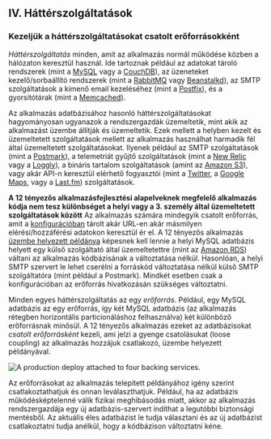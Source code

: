## IV. Háttérszolgáltatások
### Kezeljük a háttérszolgáltatásokat csatolt erőforrásokként

*Háttérszolgáltatás* minden, amit az alkalmazás normál működése közben a hálózaton keresztül használ.  Ide tartoznak például az adatokat tároló rendszerek (mint a [MySQL](http://dev.mysql.com/) vagy a [CouchDB](http://couchdb.apache.org/)), az üzeneteket kezelő/sorbaállító rendszerek (mint a [RabbitMQ](http://www.rabbitmq.com/) vagy [Beanstalkd](http://kr.github.com/beanstalkd/)), az SMTP szolgáltatások a kimenő email kezeléséhez (mint a [Postfix](http://www.postfix.org/)), és a gyorsítótárak (mint a [Memcached](http://memcached.org/)).

Az alkalmazás adatbázisához hasonló háttérszolgáltatásokat hagyományosan ugyanazok a rendszergazdák üzemeltetik, mint akik az alkalmazást üzembe állítják és üzemeltetik.  Ezek mellett a helyben kezelt és üzemeltetett szolgáltatások mellett az alkalmazás használhat harmadik fél által üzemeltetett szolgáltatásokat.  Ilyenek például az SMTP szolgáltatások (mint a [Postmark](http://postmarkapp.com/)), a telemetriát gyűjtő szolgáltatások (mint a [New Relic](http://newrelic.com/) vagy a [Loggly](http://www.loggly.com/)), a bináris tartalom szolgáltatások (amint az [Amazon S3](http://aws.amazon.com/s3/)), vagy akár API-n keresztül elérhető fogyasztói (mint a [Twitter](http://dev.twitter.com/), a [Google Maps](https://developers.google.com/maps/), vagy a [Last.fm](http://www.last.fm/api)) szolgáltatások.

**A 12 tényezős alkalmazásfejlesztési alapelveknek megfelelő alkalmazás kódja nem tesz különbséget a helyi vagy a 3. személy által üzemeltetett szolgáltatások között**  Az alkalmazás számára mindegyik csatolt erőforrás, amit a [konfigurációban](./config) tárolt akár URL-en akár másmilyen elérési/hozzáférési adatokon keresztül ér el.  A 12 tényezős alkalmazás [üzembe helyezett példánya](./codebase) képesnek kell lennie a helyi MySQL adatbázis helyett egy külső szolgáltató által üzemeltetettre (mint az [Amazon RDS](http://aws.amazon.com/rds/)) váltani az alkalmazás kódbázisának a változtatása nélkül. Hasonlóan, a helyi SMTP szervert le lehet cserélni a forráskód változtatása nélkül külső SMTP szolgáltatóra (mint például a Postmark).  Mindkét esetben csak a konfigurációban az erőforrás hivatkozásán szükséges változtatni.

Minden egyes háttérszolgáltatás az egy *erőforrás*.  Például, egy MySQL adatbázis az egy erőforrás, így két MySQL adatbázis (az alkalmazás rétegben horizontális particionáláshoz felhasználva) két különböző erőforrásnak minősül.  A 12 tényezős alkalmazás ezeket az adatbázisokat *csatolt erőforrásként* kezeli, ami jelzi a gyenge csatolásukat (loose coupling) az alkalmazás hozzájuk csatlakozó, üzembe helyezett példányával.

<img src="/images/attached-resources.png" class="full" alt="A production deploy attached to four backing services." />

Az erőforrásokat az alkalmazás telepített példányához igény szerint csatlakoztathatjuk és onnan leválaszthatjuk. Például, ha az adatbázis működésképtelenné válik fizikai meghibásodás miatt, akkor az alkalmazás rendszergazdája egy új adatbázis-szervert indíthat a legutóbbi biztonsági mentésből. Az aktuális éles adatbázist le tudja választani és az új adatbázist csatlakoztatni tudja anélkül, hogy a kódbázison változtatni kéne.
